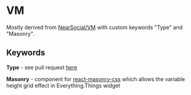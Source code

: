 # VM

Mostly derived from [NearSocial/VM](https://github.com/NearSocial/VM) with custom keywords "Type" and "Masonry".

## Keywords

**Type** - see pull request [here](https://github.com/NearSocial/standards/pull/17)

**Masonry** - component for [react-masonry-css](https://github.com/paulcollett/react-masonry-css) which allows the variable height grid effect in Everything.Things widget